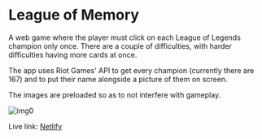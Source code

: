 # League of Memory

A web game where the player must click on each League of Legends champion only once. There are a couple of difficulties, with harder difficulties having more cards at once.

The app uses Riot Games' API to get every champion (currently there are 167) and to put their name alongside a picture of them on screen.

The images are preloaded so as to not interfere with gameplay.

![img0](https://github.com/Exudias/odin-memorycard/assets/30040298/4f8a2798-7804-416e-a33c-db95446b71a0)

Live link: [Netlify](https://leagueofmemory.netlify.app/)
